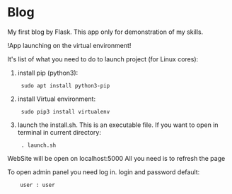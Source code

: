 # Blog
My first blog by Flask. This app only for demonstration of my skills.

!App launching on the virtual environment!

It's list of what you need to do to launch project (for Linux cores):
1. install pip (python3):
    
		sudo apt install python3-pip
    
2. install Virtual environment:

		sudo pip3 install virtualenv
    
3. launch the install.sh. This is an executable file. 
If you want to open in terminal in current directory:

    	. launch.sh

WebSite will be open on localhost:5000
All you need is to refresh the page

To open admin panel you need log in. 
login and password default:

    	user : user
